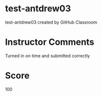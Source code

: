 # test-antdrew03
test-antdrew03 created by GitHub Classroom
# Instructor Comments
Turned in on time and submitted correctly
# Score
100
